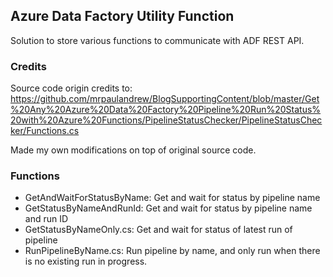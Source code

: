 ## Azure Data Factory Utility Function

Solution to store various functions to communicate with ADF REST API.

### Credits
Source code origin credits to: https://github.com/mrpaulandrew/BlogSupportingContent/blob/master/Get%20Any%20Azure%20Data%20Factory%20Pipeline%20Run%20Status%20with%20Azure%20Functions/PipelineStatusChecker/PipelineStatusChecker/Functions.cs

Made my own modifications on top of original source code.

### Functions

- GetAndWaitForStatusByName: Get and wait for status by pipeline name
- GetStatusByNameAndRunId: Get and wait for status by pipeline name and run ID
- GetStatusByNameOnly.cs: Get and wait for status of latest run of pipeline
- RunPipelineByName.cs: Run pipeline by name, and only run when there is no existing run in progress.


